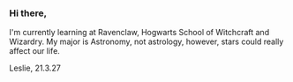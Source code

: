 ### Hi there,

I'm currently learning at Ravenclaw, Hogwarts School of Witchcraft and Wizardry.
My major is Astronomy, not astrology, however, stars could really affect our life.

Leslie,
21.3.27


<!--
**leslielc/leslielc** is a ✨ _special_ ✨ repository because its `README.md` (this file) appears on your GitHub profile.

Here are some ideas to get you started:

- 🔭 I’m currently working on ...
- 🌱 I’m currently learning ...
- 👯 I’m looking to collaborate on ...
- 🤔 I’m looking for help with ...
- 💬 Ask me about ...
- 📫 How to reach me: ...
- 😄 Pronouns: ...
- ⚡ Fun fact: ...
-->
